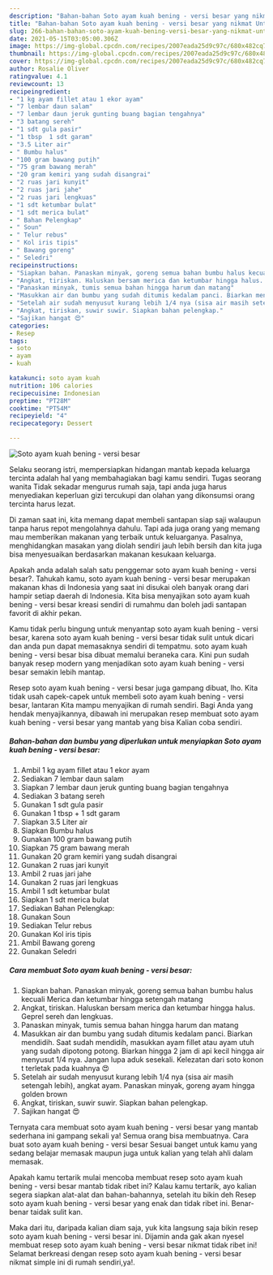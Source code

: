 ```yaml
---
description: "Bahan-bahan Soto ayam kuah bening - versi besar yang nikmat Untuk Jualan"
title: "Bahan-bahan Soto ayam kuah bening - versi besar yang nikmat Untuk Jualan"
slug: 266-bahan-bahan-soto-ayam-kuah-bening-versi-besar-yang-nikmat-untuk-jualan
date: 2021-05-15T03:05:00.306Z
image: https://img-global.cpcdn.com/recipes/2007eada25d9c97c/680x482cq70/soto-ayam-kuah-bening-versi-besar-foto-resep-utama.jpg
thumbnail: https://img-global.cpcdn.com/recipes/2007eada25d9c97c/680x482cq70/soto-ayam-kuah-bening-versi-besar-foto-resep-utama.jpg
cover: https://img-global.cpcdn.com/recipes/2007eada25d9c97c/680x482cq70/soto-ayam-kuah-bening-versi-besar-foto-resep-utama.jpg
author: Rosalie Oliver
ratingvalue: 4.1
reviewcount: 13
recipeingredient:
- "1 kg ayam fillet atau 1 ekor ayam"
- "7 lembar daun salam"
- "7 lembar daun jeruk gunting buang bagian tengahnya"
- "3 batang sereh"
- "1 sdt gula pasir"
- "1 tbsp  1 sdt garam"
- "3.5 Liter air"
- " Bumbu halus"
- "100 gram bawang putih"
- "75 gram bawang merah"
- "20 gram kemiri yang sudah disangrai"
- "2 ruas jari kunyit"
- "2 ruas jari jahe"
- "2 ruas jari lengkuas"
- "1 sdt ketumbar bulat"
- "1 sdt merica bulat"
- " Bahan Pelengkap"
- " Soun"
- " Telur rebus"
- " Kol iris tipis"
- " Bawang goreng"
- " Seledri"
recipeinstructions:
- "Siapkan bahan. Panaskan minyak, goreng semua bahan bumbu halus kecuali Merica dan ketumbar hingga setengah matang"
- "Angkat, tiriskan. Haluskan bersam merica dan ketumbar hingga halus. Geprel sereh dan lengkuas."
- "Panaskan minyak, tumis semua bahan hingga harum dan matang"
- "Masukkan air dan bumbu yang sudah ditumis kedalam panci. Biarkan mendidih. Saat sudah mendidih, masukkan ayam fillet atau ayam utuh yang sudah dipotong potong. Biarkan hingga 2 jam di api kecil hingga air menyusut 1/4 nya. Jangan lupa aduk sesekali. Kelezatan dari soto konon t terletak pada kuahnya 😍"
- "Setelah air sudah menyusut kurang lebih 1/4 nya (sisa air masih setengah lebih), angkat ayam. Panaskan minyak, goreng ayam hingga golden brown"
- "Angkat, tiriskan, suwir suwir. Siapkan bahan pelengkap."
- "Sajikan hangat 😍"
categories:
- Resep
tags:
- soto
- ayam
- kuah

katakunci: soto ayam kuah 
nutrition: 106 calories
recipecuisine: Indonesian
preptime: "PT28M"
cooktime: "PT54M"
recipeyield: "4"
recipecategory: Dessert

---
```



![Soto ayam kuah bening - versi besar](https://img-global.cpcdn.com/recipes/2007eada25d9c97c/680x482cq70/soto-ayam-kuah-bening-versi-besar-foto-resep-utama.jpg)

Selaku seorang istri, mempersiapkan hidangan mantab kepada keluarga tercinta adalah hal yang membahagiakan bagi kamu sendiri. Tugas seorang  wanita Tidak sekadar mengurus rumah saja, tapi anda juga harus menyediakan keperluan gizi tercukupi dan olahan yang dikonsumsi orang tercinta harus lezat.

Di zaman  saat ini, kita memang dapat membeli santapan siap saji walaupun tanpa harus repot mengolahnya dahulu. Tapi ada juga orang yang memang mau memberikan makanan yang terbaik untuk keluarganya. Pasalnya, menghidangkan masakan yang diolah sendiri jauh lebih bersih dan kita juga bisa menyesuaikan berdasarkan makanan kesukaan keluarga. 



Apakah anda adalah salah satu penggemar soto ayam kuah bening - versi besar?. Tahukah kamu, soto ayam kuah bening - versi besar merupakan makanan khas di Indonesia yang saat ini disukai oleh banyak orang dari hampir setiap daerah di Indonesia. Kita bisa menyajikan soto ayam kuah bening - versi besar kreasi sendiri di rumahmu dan boleh jadi santapan favorit di akhir pekan.

Kamu tidak perlu bingung untuk menyantap soto ayam kuah bening - versi besar, karena soto ayam kuah bening - versi besar tidak sulit untuk dicari dan anda pun dapat memasaknya sendiri di tempatmu. soto ayam kuah bening - versi besar bisa dibuat memalui beraneka cara. Kini pun sudah banyak resep modern yang menjadikan soto ayam kuah bening - versi besar semakin lebih mantap.

Resep soto ayam kuah bening - versi besar juga gampang dibuat, lho. Kita tidak usah capek-capek untuk membeli soto ayam kuah bening - versi besar, lantaran Kita mampu menyajikan di rumah sendiri. Bagi Anda yang hendak menyajikannya, dibawah ini merupakan resep membuat soto ayam kuah bening - versi besar yang mantab yang bisa Kalian coba sendiri.

<!--inarticleads1-->

##### Bahan-bahan dan bumbu yang diperlukan untuk menyiapkan Soto ayam kuah bening - versi besar:

1. Ambil 1 kg ayam fillet atau 1 ekor ayam
1. Sediakan 7 lembar daun salam
1. Siapkan 7 lembar daun jeruk gunting buang bagian tengahnya
1. Sediakan 3 batang sereh
1. Gunakan 1 sdt gula pasir
1. Gunakan 1 tbsp + 1 sdt garam
1. Siapkan 3.5 Liter air
1. Siapkan  Bumbu halus
1. Gunakan 100 gram bawang putih
1. Siapkan 75 gram bawang merah
1. Gunakan 20 gram kemiri yang sudah disangrai
1. Gunakan 2 ruas jari kunyit
1. Ambil 2 ruas jari jahe
1. Gunakan 2 ruas jari lengkuas
1. Ambil 1 sdt ketumbar bulat
1. Siapkan 1 sdt merica bulat
1. Sediakan  Bahan Pelengkap:
1. Gunakan  Soun
1. Sediakan  Telur rebus
1. Gunakan  Kol iris tipis
1. Ambil  Bawang goreng
1. Gunakan  Seledri




<!--inarticleads2-->

##### Cara membuat Soto ayam kuah bening - versi besar:

1. Siapkan bahan. Panaskan minyak, goreng semua bahan bumbu halus kecuali Merica dan ketumbar hingga setengah matang
1. Angkat, tiriskan. Haluskan bersam merica dan ketumbar hingga halus. Geprel sereh dan lengkuas.
1. Panaskan minyak, tumis semua bahan hingga harum dan matang
1. Masukkan air dan bumbu yang sudah ditumis kedalam panci. Biarkan mendidih. Saat sudah mendidih, masukkan ayam fillet atau ayam utuh yang sudah dipotong potong. Biarkan hingga 2 jam di api kecil hingga air menyusut 1/4 nya. Jangan lupa aduk sesekali. Kelezatan dari soto konon t terletak pada kuahnya 😍
1. Setelah air sudah menyusut kurang lebih 1/4 nya (sisa air masih setengah lebih), angkat ayam. Panaskan minyak, goreng ayam hingga golden brown
1. Angkat, tiriskan, suwir suwir. Siapkan bahan pelengkap.
1. Sajikan hangat 😍




Ternyata cara membuat soto ayam kuah bening - versi besar yang mantab sederhana ini gampang sekali ya! Semua orang bisa membuatnya. Cara buat soto ayam kuah bening - versi besar Sesuai banget untuk kamu yang sedang belajar memasak maupun juga untuk kalian yang telah ahli dalam memasak.

Apakah kamu tertarik mulai mencoba membuat resep soto ayam kuah bening - versi besar mantab tidak ribet ini? Kalau kamu tertarik, ayo kalian segera siapkan alat-alat dan bahan-bahannya, setelah itu bikin deh Resep soto ayam kuah bening - versi besar yang enak dan tidak ribet ini. Benar-benar taidak sulit kan. 

Maka dari itu, daripada kalian diam saja, yuk kita langsung saja bikin resep soto ayam kuah bening - versi besar ini. Dijamin anda gak akan nyesel membuat resep soto ayam kuah bening - versi besar nikmat tidak ribet ini! Selamat berkreasi dengan resep soto ayam kuah bening - versi besar nikmat simple ini di rumah sendiri,ya!.

